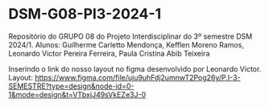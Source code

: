 # DSM-G08-PI3-2024-1
Repositório do GRUPO 08 do Projeto Interdisciplinar do 3º semestre DSM 2024/1. Alunos: Guilherme Carletto Mendonça, Kefflen Moreno Ramos, Leonardo Victor Pereira Ferreira, Paula Cristina Abib Teixeira

Inserindo o link do nosso layout no figma desenvolvido por Leonardo Victor. Layout: https://www.figma.com/file/uju9uhFdj2umnwT2Pog26y/P.I-3-SEMESTRE?type=design&node-id=0-1&mode=design&t=VTbxjJ49sVkEZe3J-0